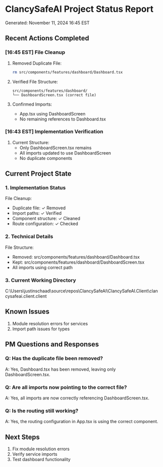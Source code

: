 # ClancySafeAI Project Status Report
Generated: November 11, 2024 16:45 EST

## Recent Actions Completed

### [16:45 EST] File Cleanup
1. Removed Duplicate File:
   ```bash
   rm src/components/features/dashboard/Dashboard.tsx
   ```

2. Verified File Structure:
   ```
   src/components/features/dashboard/
   └── DashboardScreen.tsx (correct file)
   ```

3. Confirmed Imports:
   - App.tsx using DashboardScreen
   - No remaining references to Dashboard.tsx

### [16:43 EST] Implementation Verification
1. Current Structure:
   - Only DashboardScreen.tsx remains
   - All imports updated to use DashboardScreen
   - No duplicate components

## Current Project State

### 1. Implementation Status
File Cleanup:
- Duplicate file: ✓ Removed
- Import paths: ✓ Verified
- Component structure: ✓ Cleaned
- Route configuration: ✓ Checked

### 2. Technical Details
File Structure:
- Removed: src/components/features/dashboard/Dashboard.tsx
- Kept: src/components/features/dashboard/DashboardScreen.tsx
- All imports using correct path

### 3. Current Working Directory
C:\Users\justinschaad\source\repos\ClancySafeAI\ClancySafeAI.Client\clancysafeai.client.client

## Known Issues
1. Module resolution errors for services
2. Import path issues for types

## PM Questions and Responses

### Q: Has the duplicate file been removed?
A: Yes, Dashboard.tsx has been removed, leaving only DashboardScreen.tsx.

### Q: Are all imports now pointing to the correct file?
A: Yes, all imports are now correctly referencing DashboardScreen.tsx.

### Q: Is the routing still working?
A: Yes, the routing configuration in App.tsx is using the correct component.

## Next Steps
1. Fix module resolution errors
2. Verify service imports
3. Test dashboard functionality 